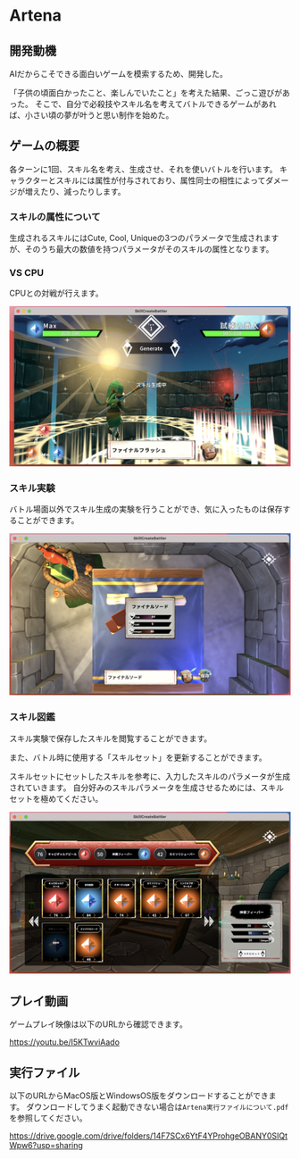 # Artena

## 開発動機
AIだからこそできる面白いゲームを模索するため、開発した。

「子供の頃面白かったこと、楽しんでいたこと」を考えた結果、ごっこ遊びがあった。
そこで、自分で必殺技やスキル名を考えてバトルできるゲームがあれば、小さい頃の夢が叶うと思い制作を始めた。


## ゲームの概要
各ターンに1回、スキル名を考え、生成させ、それを使いバトルを行います。
キャラクターとスキルには属性が付与されており、属性同士の相性によってダメージが増えたり、減ったりします。
### スキルの属性について
生成されるスキルにはCute, Cool, Uniqueの3つのパラメータで生成されますが、そのうち最大の数値を持つパラメータがそのスキルの属性となります。


### VS CPU
CPUとの対戦が行えます。

![battle](ReadmeSrc/generate_skill.png)

<!-- ![battle](ReadmeSrc/generated_skill.png) -->

<!-- ![battle](ReadmeSrc/win.png) -->



### スキル実験
バトル場面以外でスキル生成の実験を行うことができ、気に入ったものは保存することができます。


![battle](ReadmeSrc/experiment.png)


### スキル図鑑
スキル実験で保存したスキルを閲覧することができます。

また、バトル時に使用する「スキルセット」を更新することができます。

スキルセットにセットしたスキルを参考に、入力したスキルのパラメータが生成されていきます。
自分好みのスキルパラメータを生成させるためには、スキルセットを極めてください。

![battle](ReadmeSrc/library.png)



## プレイ動画
ゲームプレイ映像は以下のURLから確認できます。

https://youtu.be/I5KTwviAado


## 実行ファイル
以下のURLからMacOS版とWindowsOS版をダウンロードすることができます。
ダウンロードしてうまく起動できない場合は`Artena実行ファイルについて.pdf`を参照してください。

https://drive.google.com/drive/folders/14F7SCx6YtF4YProhgeOBANY0SIQtWpw6?usp=sharing

